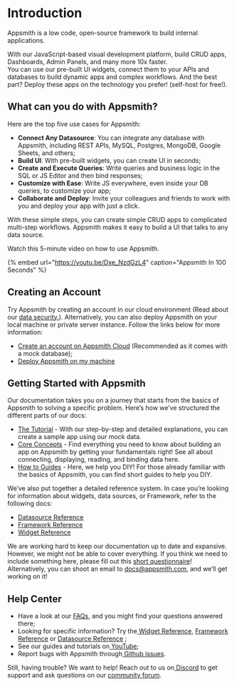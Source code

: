 # Introduction

Appsmith is a low code, open-source framework to build internal applications.

With our JavaScript-based visual development platform, build CRUD apps, Dashboards, Admin Panels, and many more 10x faster.\
You can use our pre-built UI widgets, connect them to your APIs and databases to build dynamic apps and complex workflows. And the best part? Deploy these apps on the technology you prefer! (self-host for free!).

## What can you do with Appsmith?

Here are the top five use cases for Appsmith:

* **Connect Any Datasource**: You can integrate any database with Appsmith, including REST APIs, MySQL, Postgres, MongoDB, Google Sheets, and others;
* **Build UI**: With pre-built widgets, you can create UI in seconds;
* **Create and Execute Queries**: Write queries and business logic in the SQL or JS Editor and then bind responses;
* **Customize with Ease**: Write JS everywhere, even inside your DB queries, to customize your app;
* **Collaborate and Deploy**: Invite your colleagues and friends to work with you and deploy your app with just a click.

With these simple steps, you can create simple CRUD apps to complicated multi-step workflows. Appsmith makes it easy to build a UI that talks to any data source.

Watch this 5-minute video on how to use Appsmith.

{% embed url="https://youtu.be/Dxe_NzdGzL4" caption="Appsmith In 100 Seconds" %}

## Creating an Account

Try Appsmith by creating an account in our cloud environment (Read about our [data security.](faq.md#what-type-of-data-security-does-appsmith-provide)). Alternatively, you can also deploy Appsmith on your local machine or private server instance. Follow the links below for more information:

* [Create an account on Appsmith Cloud](https://app.appsmith.com) (Recommended as it comes with a mock database);
* [Deploy Appsmith on my machine](https://docs.appsmith.com/setup)

## Getting Started with Appsmith

Our documentation takes you on a journey that starts from the basics of Appsmith to solving a specific problem. Here’s how we’ve structured the different parts of our docs:

* [The Tutorial](https://docs.appsmith.com/tutorials) - With our step-by-step and detailed explanations, you can create a sample app using our mock data.&#x20;
* [Core Concepts](./#how-does-appsmith-work) - Find everything you need to know about building an app on Appsmith by getting your fundamentals right! See all about connecting, displaying, reading, and binding data here.
* [How to Guides](https://docs.appsmith.com/how-to-guides) - Here, we help you DIY! For those already familiar with the basics of Appsmith, you can find short guides to help you DIY.

We’ve also put together a detailed reference system. In case you’re looking for information about widgets, data sources, or Framework, refer to the following docs:

* [Datasource Reference](https://docs.appsmith.com/core-concepts/connecting-to-data-sources/connecting-to-databases#supported-databases)
* [Framework Reference](https://docs.appsmith.com/core-concepts/writing-code/appsmith-framework)
* [Widget Reference](https://docs.appsmith.com/core-concepts/displaying-data-read#widgets)

We are working hard to keep our documentation up to date and expansive. However, we might not be able to cover everything. If you think we need to include something here, please fill out this [short questionnaire](https://e1fms9m33tg.typeform.com/to/fRiiqHPt)! Alternatively, you can shoot an email to [docs@appsmith.com](mailto:docs@appsmith.com), and we’ll get working on it!

## Help Center

* Have a look at our [FAQs](https://docs.appsmith.com/faq), and you might find your questions answered there;
* Looking for specific information? Try the[ Widget Reference](https://docs.appsmith.com/widget-reference), [Framework Reference](https://docs.appsmith.com/function-reference) or [Datasource Reference](https://docs.appsmith.com/core-concepts/connecting-to-data-sources/connecting-to-databases#supported-databases) ;
* See our guides and tutorials on[ YouTube](https://www.youtube.com/appsmith);
* Report bugs with Appsmith through[ Github issues](https://github.com/appsmithorg/appsmith/issues).

Still, having trouble? We want to help! Reach out to us on[ Discord](https://discord.com/invite/rBTTVJp) to get support and ask questions on our [community forum](https://community.appsmith.com).

